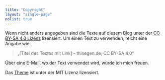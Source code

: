 ```yaml
---
title: "Copyright"
layout: "single-page"
nolist: true
---
```


Wenn nicht anders angegeben sind die Texte auf diesem Blog unter der [CC BY-SA 4.0 Lizenz](https://creativecommons.org/licenses/by-sa/4.0/deed.de) lizensiert. Um einen Text zu verwenden, reicht eine Angabe wie:

> &bdquo;[Titel des Textes mit Link] - thinegen.de, CC BY-SA 4.0&ldquo;

Über eine E-Mail, wo der Text verwendet wird, würde ich mich freuen.

Das [Theme](https://github.com/thinegen/hugo-schwarz) ist unter der MIT Lizenz lizensiert.
